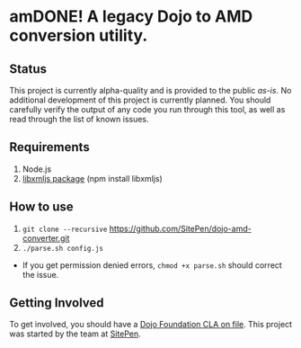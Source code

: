 amDONE! A legacy Dojo to AMD conversion utility.
================================================

Status
------
This project is currently alpha-quality and is provided to the public *as-is*.
No additional development of this project is currently planned.
You should carefully verify the output of any code you run through this tool,
as well as read through the list of known issues.

Requirements
------------

1. Node.js
2. [libxmljs package](https://github.com/polotek/libxmljs) (npm install libxmljs)

How to use
----------

1. `git clone --recursive` https://github.com/SitePen/dojo-amd-converter.git
2. `./parse.sh config.js`
  - If you get permission denied errors, `chmod +x parse.sh` should correct the issue.

Getting Involved
----------------

To get involved, you should have a 
<a href="http://dojofoundation.org/about/cla">Dojo Foundation CLA on file</a>. 
This project was started by the team at <a href="http://sitepen.com/">SitePen</a>. 
